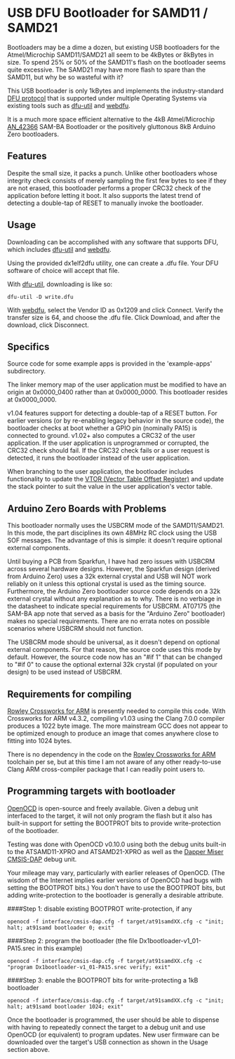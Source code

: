 USB DFU Bootloader for SAMD11 / SAMD21
======================================

Bootloaders may be a dime a dozen, but existing USB bootloaders for the Atmel/Microchip SAMD11/SAMD21 all seem to be 4kBytes or 8kBytes in size.  To spend 25% or 50% of the SAMD11's flash on the bootloader seems quite excessive.  The SAMD21 may have more flash to spare than the SAMD11, but why be so wasteful with it?

This USB bootloader is only 1kBytes and implements the industry-standard [DFU protocol](http://www.usb.org/developers/docs/devclass_docs/DFU_1.1.pdf) that is supported under multiple Operating Systems via existing tools such as [dfu-util](http://dfu-util.sourceforge.net/) and [webdfu](https://github.com/devanlai/webdfu).

It is a much more space efficient alternative to the 4kB Atmel/Microchip [AN_42366](http://www.microchip.com//wwwAppNotes/AppNotes.aspx?appnote=en591491) SAM-BA Bootloader or the positively gluttonous 8kB Arduino Zero bootloaders.

## Features

Despite the small size, it packs a punch.  Unlike other bootloaders whose integrity check consists of merely sampling the first few bytes to see if they are not erased, this bootloader performs a proper CRC32 check of the application before letting it boot.  It also supports the latest trend of detecting a double-tap of RESET to manually invoke the bootloader.

## Usage

Downloading can be accomplished with any software that supports DFU, which includes [dfu-util](http://dfu-util.sourceforge.net/) and [webdfu](https://github.com/devanlai/webdfu).

Using the provided dx1elf2dfu utility, one can create a .dfu file.  Your DFU software of choice will accept that file.

With [dfu-util](http://dfu-util.sourceforge.net/), downloading is like so:

```
dfu-util -D write.dfu
```

With [webdfu](https://devanlai.github.io/webdfu/dfu-util/), select the Vendor ID as 0x1209 and click Connect.  Verify the transfer size is 64, and choose the .dfu file.  Click Download, and after the download, click Disconnect.

## Specifics

Source code for some example apps is provided in the 'example-apps' subdirectory.

The linker memory map of the user application must be modified to have an origin at 0x0000_0400 rather than at 0x0000_0000.  This bootloader resides at 0x0000_0000.

v1.04 features support for detecting a double-tap of a RESET button.  For earlier versions (or by re-enabling legacy behavior in the source code), the bootloader checks at boot whether a GPIO pin (nominally PA15) is connected to ground.  v1.02+ also computes a CRC32 of the user application.  If the user application is unprogrammed or corrupted, the CRC32 check should fail.  If the CRC32 check fails or a user request is detected, it runs the bootloader instead of the user application.

When branching to the user application, the bootloader includes functionality to update the [VTOR (Vector Table Offset Register)](http://infocenter.arm.com/help/topic/com.arm.doc.dui0662a/Ciheijba.html) and update the stack pointer to suit the value in the user application's vector table.


## Arduino Zero Boards with Problems

This bootloader normally uses the USBCRM mode of the SAMD11/SAMD21.  In this mode, the part disciplines its own 48MHz RC clock using the USB SOF messages.  The advantage of this is simple: it doesn't require optional external components.
 
Until buying a PCB from Sparkfun, I have had zero issues with USBCRM across several hardware designs.  However, the Sparkfun design (derived from Arduino Zero) uses a 32k external crystal and USB will NOT work reliably on it unless this optional crystal is used as the timing source.  Furthermore, the Arduino Zero bootloader source code depends on a 32k external crystal without any explanation as to why.  There is no verbiage in the datasheet to indicate special requirements for USBCRM.  AT07175 (the SAM-BA app note that served as a basis for the "Arduino Zero" bootloader) makes no special requirements.  There are no errata notes on possible scenarios where USBCRM should not function.

The USBCRM mode should be universal, as it doesn't depend on optional external components.  For that reason, the source code uses this mode by default.  However, the source code now has an "#if 1" that can be changed to "#if 0" to cause the optional external 32k crystal (if populated on your design) to be used instead of USBCRM.

## Requirements for compiling

[Rowley Crossworks for ARM](http://www.rowley.co.uk/arm/) is presently needed to compile this code.  With Crossworks for ARM v4.3.2, compiling v1.03 using the Clang 7.0.0 compiler produces a 1022 byte image.  The more mainstream GCC does not appear to be optimized enough to produce an image that comes anywhere close to fitting into 1024 bytes.

There is no dependency in the code on the [Rowley Crossworks for ARM](http://www.rowley.co.uk/arm/) toolchain per se, but at this time I am not aware of any other ready-to-use Clang ARM cross-compiler package that I can readily point users to.

## Programming targets with bootloader

[OpenOCD](http://openocd.org/) is open-source and freely available.  Given a debug unit interfaced to the target, it will not only program the flash but it also has built-in support for setting the BOOTPROT bits to provide write-protection of the bootloader.

Testing was done with OpenOCD v0.10.0 using both the debug units built-in to the ATSAMD11-XPRO and ATSAMD21-XPRO as well as the [Dapper Miser CMSIS-DAP](https://github.com/majbthrd/DapperMiser) debug unit.

Your mileage may vary, particularly with earlier releases of OpenOCD.  (The wisdom of the Internet implies earlier versions of OpenOCD had bugs with setting the BOOTPROT bits.)  You don't have to use the BOOTPROT bits, but adding write-protection to the bootloader is generally a desirable attribute.

####Step 1: disable existing BOOTPROT write-protection, if any

```
openocd -f interface/cmsis-dap.cfg -f target/at91samdXX.cfg -c "init; halt; at91samd bootloader 0; exit"
```

####Step 2: program the bootloader (the file Dx1bootloader-v1_01-PA15.srec in this example)

```
openocd -f interface/cmsis-dap.cfg -f target/at91samdXX.cfg -c "program Dx1bootloader-v1_01-PA15.srec verify; exit"
```

####Step 3: enable the BOOTPROT bits for write-protecting a 1kB bootloader

```
openocd -f interface/cmsis-dap.cfg -f target/at91samdXX.cfg -c "init; halt; at91samd bootloader 1024; exit"
```

Once the bootloader is programmed, the user should be able to dispense with having to repeatedly connect the target to a debug unit and use OpenOCD (or equivalent) to program updates.  New user firmware can be downloaded over the target's USB connection as shown in the Usage section above.
